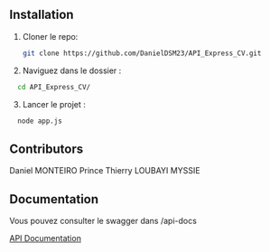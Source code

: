 ## Installation

1. Cloner le repo:
   ```bash
   git clone https://github.com/DanielDSM23/API_Express_CV.git
   ```
2. Naviguez dans le dossier :

 ```bash
   cd API_Express_CV/
   ```

3. Lancer le projet :

 ```bash
   node app.js
   ```
## Contributors

Daniel MONTEIRO
Prince Thierry LOUBAYI MYSSIE

## Documentation

Vous pouvez consulter le swagger dans /api-docs

[API Documentation](https://api.cv.daniel-monteiro.fr/api-docs/)
